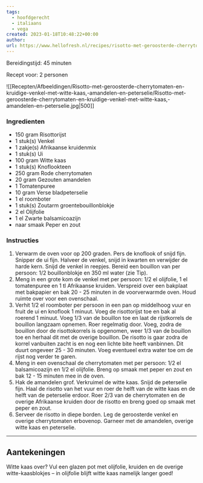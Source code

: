 ```yaml
---
tags:
  - hoofdgerecht
  - italiaans
  - vega
created: 2023-01-18T10:48:22+00:00
author: 
url: https://www.hellofresh.nl/recipes/risotto-met-geroosterde-cherrytomaten-en-kruidige-venkel-63c7ce76788f6ee4ca33c641
---
```

Bereidingstijd: 45 minuten

Recept voor: 2 personen

![[Recepten/Afbeeldingen/Risotto-met-geroosterde-cherrytomaten-en-kruidige-venkel-met-witte-kaas,-amandelen-en-peterselie/Risotto-met-geroosterde-cherrytomaten-en-kruidige-venkel-met-witte-kaas,-amandelen-en-peterselie.jpg|500]]

### Ingredienten

- 150 gram Risottorijst
- 1 stuk(s) Venkel
- 1 zakje(s) Afrikaanse kruidenmix
- 1 stuk(s) Ui
- 100 gram Witte kaas
- 1 stuk(s) Knoflookteen
- 250 gram Rode cherrytomaten
- 20 gram Gezouten amandelen
- 1 Tomatenpuree
- 10 gram Verse bladpeterselie
- 1 el roomboter
- 1 stuk(s) Zoutarm groentebouillonblokje
- 2 el Olijfolie
- 1 el Zwarte balsamicoazijn
- naar smaak Peper en zout

### Instructies

1. Verwarm de oven voor op 200 graden. Pers de knoflook of snijd fijn. Snipper de ui fijn. Halveer de venkel, snijd in kwarten en verwijder de harde kern. Snijd de venkel in reepjes. Bereid een bouillon van per persoon: 1/2 bouillonblokje en 350 ml water (zie Tip).
2. Meng in een grote kom de venkel met per persoon: 1/2 el olijfolie, 1 el tomatenpuree en 1 tl Afrikaanse kruiden. Verspreid over een bakplaat met bakpapier en bak 20 - 25 minuten in de voorverwarmde oven. Houd ruimte over voor een ovenschaal.
3. Verhit 1/2 el roomboter per persoon in een pan op middelhoog vuur en fruit de ui en knoflook 1 minuut. Voeg de risottorijst toe en bak al roerend 1 minuut. Voeg 1/3 van de bouillon toe en laat de rijstkorrels de bouillon langzaam opnemen. Roer regelmatig door. Voeg, zodra de bouillon door de risottokorrels is opgenomen, weer 1/3 van de bouillon toe en herhaal dit met de overige bouillon. De risotto is gaar zodra de korrel vanbuiten zacht is en nog een lichte bite heeft vanbinnen. Dit duurt ongeveer 25 - 30 minuten. Voeg eventueel extra water toe om de rijst nog verder te garen.
4. Meng in een ovenschaal de cherrytomaten met per persoon: 1/2 el balsamicoazijn en 1/2 el olijfolie. Breng op smaak met peper en zout en bak 12 - 15 minuten mee in de oven.
5. Hak de amandelen grof. Verkruimel de witte kaas. Snijd de peterselie fijn. Haal de risotto van het vuur en roer de helft van de witte kaas en de helft van de peterselie erdoor. Roer 2/3 van de cherrytomaten en de overige Afrikaanse kruiden door de risotto en breng goed op smaak met peper en zout.
6. Serveer de risotto in diepe borden. Leg de geroosterde venkel en overige cherrytomaten erbovenop. Garneer met de amandelen, overige witte kaas en peterselie.

-----

## Aantekeningen

Witte kaas over? Vul een glazen pot met olijfolie, kruiden en de overige witte-kaasblokjes – in olijfolie blijft witte kaas namelijk langer goed!